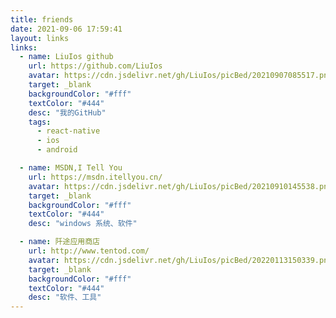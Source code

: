 ```yaml
---
title: friends
date: 2021-09-06 17:59:41
layout: links
links:
  - name: LiuIos github
    url: https://github.com/LiuIos
    avatar: https://cdn.jsdelivr.net/gh/LiuIos/picBed/20210907085517.png
    target: _blank
    backgroundColor: "#fff"
    textColor: "#444"
    desc: "我的GitHub"
    tags:
      - react-native
      - ios
      - android

  - name: MSDN,I Tell You
    url: https://msdn.itellyou.cn/
    avatar: https://cdn.jsdelivr.net/gh/LiuIos/picBed/20210910145538.png
    target: _blank
    backgroundColor: "#fff"
    textColor: "#444"
    desc: "windows 系统、软件"

  - name: 阡途应用商店
    url: http://www.tentod.com/
    avatar: https://cdn.jsdelivr.net/gh/LiuIos/picBed/20220113150339.png
    target: _blank
    backgroundColor: "#fff"
    textColor: "#444"
    desc: "软件、工具"
---
```

